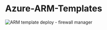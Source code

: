 # Azure-ARM-Templates

![ARM template deploy - firewall manager](https://user-images.githubusercontent.com/12909665/210258822-32ac0a8a-4477-4c1e-a9fa-6a9a7d12d742.jpeg)
